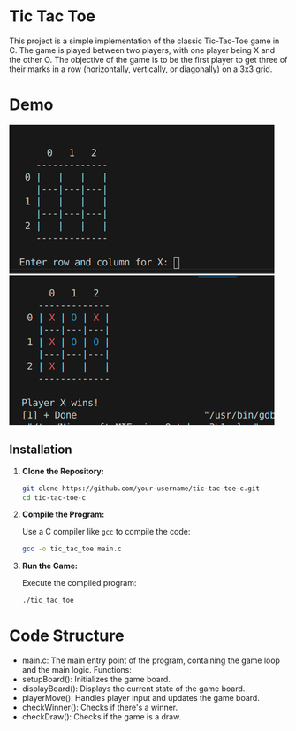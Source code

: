 # Tic Tac Toe
This project is a simple implementation of the classic Tic-Tac-Toe game in C. The game is played between two players, with one player being X and the other O. The objective of the game is to be the first player to get three of their marks in a row (horizontally, vertically, or diagonally) on a 3x3 grid.

# Demo

![TictactoeInput](tictactoeinput.png)
![tictactoeGame](tictactoe.png)



## Installation

1. **Clone the Repository:**

    ```bash
    git clone https://github.com/your-username/tic-tac-toe-c.git
    cd tic-tac-toe-c
    ```

2. **Compile the Program:**

    Use a C compiler like `gcc` to compile the code:

    ```bash
    gcc -o tic_tac_toe main.c
    ```

3. **Run the Game:**

    Execute the compiled program:

    ```bash
    ./tic_tac_toe
    ```
    
# Code Structure
- main.c: The main entry point of the program, containing the game loop and the main logic.
Functions:
- setupBoard(): Initializes the game board.
- displayBoard(): Displays the current state of the game board.
- playerMove(): Handles player input and updates the game board.
- checkWinner(): Checks if there's a winner.
- checkDraw(): Checks if the game is a draw.

  
